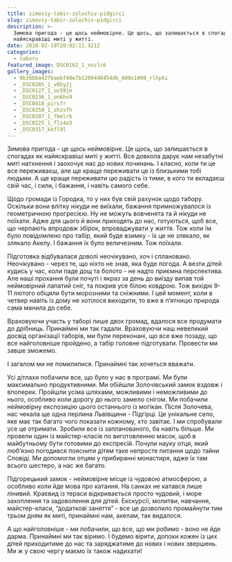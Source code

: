 ```yaml
---
title: zimoviy-tabir-zolochiv-pidgirci
slug: zimoviy-tabir-zolochiv-pidgirci
description: >-
  Зимова пригода - це щось неймовірне. Це щось, що залишається в спогадах як
  найяскравіші миті у житті.
date: 2018-02-19T20:02:11.921Z
categories:
  - taboru
featured_image: DSC0162_1_xnzlc6
gallery_images:
  - 0b26bba427baebf40e7b1209440454db_600x1000_rlhpki
  - _DSC0205_1_v0by2j
  - _DSC0127_1_uv59je
  - _DSC0236_1_on6hv9
  - _DSC0410_pirsfr
  - _DSC0258_1_zhzsfh
  - _DSC0207_1_fbmlrb
  - _DSC0225_1_flz4a3
  - _DSC0317_kkfl9l
---
```

Зимова пригода - це щось неймовірне. Це щось, що залишається в спогадах як найяскравіші миті у житті. Все довкола дарує нам незабутні миті натхнення і заохочує нас до нових починань. І класно, коли ти це все переживаєш, але ще краще переживати це із близькими тобі людьми. А ще краще переживати цю радість із тими, в кого ти вкладаєш свій час, і сили, і бажання, і навіть самого себе. 

Щодо громади із Городка, то у них був свій рахунок щодо табору. Оскільки вони влітку нікуди не виїхали, бажання примножувалося із геометричною прогресією. Ну не можуть вовченята та й нікуди не поїхати. Адже для цього й вони приходять до нас, готуються, щоб все, що черпають впродовж збірок,  впроваджувати у життя. Тож коли їм було повідомлено про табір, який буде взимку - їх це не злякало, як злякало Акелу. І бажання їх було величезним. Тож поїхали.

Підготовка відбувалася доволі неочікувано, хоч і сплановано. Неочікувано - через те, що ніхто не знав, яка буде погода. А везти дітей кудись у час, коли паде дощ та болото - не надто приємна перспектива. Але наші прохання були почуті і якраз за день до виїзду випав той неймовірний лапатий сніг, та покрив усе білою ковдрою. Тож вихідні 9-11 лютого обіцяли бути морозними та сніжними. І цей момент, коли в четвер навіть із дому не хотілося виходити, то вже в п’ятницю природа сама манила до себе. 

Враховуючи участь у таборі лише двох громад, вдалося все продумати до дрібниць. Принаймні ми так гадали. Враховуючи наш невеликий досвід організації таборів, ми були переконані, що все вже позаду, що все найголовніше пройдено, а табір головне підготувати. Провести ми завше зможемо. 

І загалом ми не помилилися. Принаймні так хочеться вважати. 

Усі дітлахи побачили все, що було у нас в програмі. Ми були максимально продуктивними. Ми обійшли Золочівський замок вздовж і впоперек. Пройшли усіма шляхами, можливими і неможливими до нього, особливо коли дорогу до нього замело снігом. Ми побачили неймовірну експозицію цього останнього із могікан. Після Золочева, нас чекала ще одна перлина Львівщини - Підгірці. Це унікальне село, яке має так багато чого показати кожному, хто завітає. І ми спробували усе це отримати. Зробили все із запланованого, ба навіть більше. Ми провели один із майстер-класів по виготовленню масок, щоб в майбутньому бути готовими до експресій. Почули науку отця, який люб’язно погодився пояснити дітям таке непросте питання щодо тайни Сповіді. Ми допомогли отцям у прибиранні монастиря, адже їх там всього шестеро, а нас же багато. 

Підгорецький замок - неймовірне місце із чудовою атмосферою, а особливо коли йде мова про катання. На санках не катався лише лінивий. Краєвид із тераси відкривається просто чудовий, і море захоплення та задоволення для дітей. Екскурсії, молитви, навчання, майстер-класи, “додаткові заняття” - все це дозволило промайнути тим трьом дням як миті, принаймні нам, акелам, так видалося. 

А що найголовніше - ми побачили, що все, що ми робимо - воно не йде дарма. Принаймні ми так віримо. І будемо вірити, допоки кожен із цих дітей приходитиме до нас та заряджатиме до нових і нових звершень. Ми ж у свою чергу маємо їх також надихати!

